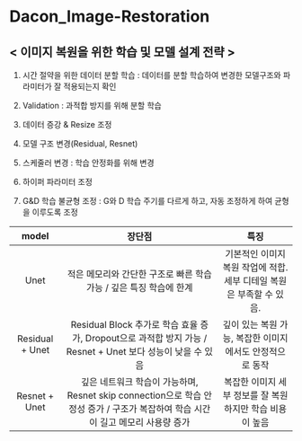 # Dacon_Image-Restoration

## < 이미지 복원을 위한 학습 및 모델 설계 전략 >

1. 시간 절약을 위한 데이터 분할 학습 : 데이터를 분할 학습하여 변경한 모델구조와 파라미터가 잘 적용되는지 확인

2. Validation : 과적합 방지를 위해 분할 학습

4. 데이터 증강 & Resize 조정
   
5. 모델 구조 변경(Residual, Resnet)

6. 스케줄러 변경 : 학습 안정화를 위해 변경

7. 하이퍼 파라미터 조정

8. G&D 학습 불균형 조정 : G와 D 학습 주기를 다르게 하고, 자동 조정하게 하여 균형을 이루도록 조정

| model | 장단점 | 특징 |
|:------------:|:---------------------:|:---------:|
| Unet | 적은 메모리와 간단한 구조로 빠른 학습 가능 / 깊은 특징 학습에 한계 | 기본적인 이미지 복원 작업에 적합. 세부 디테일 복원은 부족할 수 있음. |
| Residual + Unet | Residual Block 추가로 학습 효율 증가, Dropout으로 과적합 방지 가능 / Resnet + Unet 보다 성능이 낮을 수 있음 | 깊이 있는 복원 가능, 복잡한 이미지에서도 안정적으로 동작 |
| Resnet + Unet | 깊은 네트워크 학습이 가능하며, Resnet skip connection으로 학습 안정성 증가 / 구조가 복잡하여 학습 시간이 길고 메모리 사용량 증가 | 복잡한 이미지 세부 정보를 잘 복원하지만 학습 비용이 높음 |




